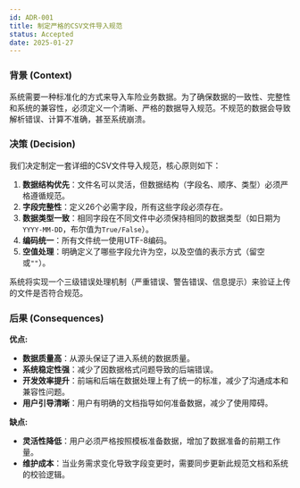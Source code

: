 ```yaml
---
id: ADR-001
title: 制定严格的CSV文件导入规范
status: Accepted
date: 2025-01-27
---
```


### 背景 (Context)

系统需要一种标准化的方式来导入车险业务数据。为了确保数据的一致性、完整性和系统的兼容性，必须定义一个清晰、严格的数据导入规范。不规范的数据会导致解析错误、计算不准确，甚至系统崩溃。

### 决策 (Decision)

我们决定制定一套详细的CSV文件导入规范，核心原则如下：
1.  **数据结构优先**：文件名可以灵活，但数据结构（字段名、顺序、类型）必须严格遵循规范。
2.  **字段完整性**：定义26个必需字段，所有这些字段必须存在。
3.  **数据类型一致**：相同字段在不同文件中必须保持相同的数据类型（如日期为`YYYY-MM-DD`，布尔值为`True/False`）。
4.  **编码统一**：所有文件统一使用UTF-8编码。
5.  **空值处理**：明确定义了哪些字段允许为空，以及空值的表示方式（留空或`""`）。

系统将实现一个三级错误处理机制（严重错误、警告错误、信息提示）来验证上传的文件是否符合规范。

### 后果 (Consequences)

**优点:**
*   **数据质量高**：从源头保证了进入系统的数据质量。
*   **系统稳定性强**：减少了因数据格式问题导致的后端错误。
*   **开发效率提升**：前端和后端在数据处理上有了统一的标准，减少了沟通成本和兼容性问题。
*   **用户引导清晰**：用户有明确的文档指导如何准备数据，减少了使用障碍。

**缺点:**
*   **灵活性降低**：用户必须严格按照模板准备数据，增加了数据准备的前期工作量。
*   **维护成本**：当业务需求变化导致字段变更时，需要同步更新此规范文档和系统的校验逻辑。
